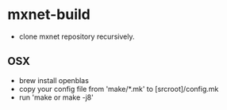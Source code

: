 # mxnet-build
* clone mxnet repository recursively.
## OSX
* brew install openblas
* copy your config file from 'make/*.mk' to [srcroot]/config.mk
* run 'make or make -j8'


